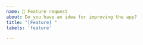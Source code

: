 ```yaml
---
name: 🚀 Feature request
about: Do you have an idea for improving the app?
title: "[Feature] "
labels: 'feature'

---
```

